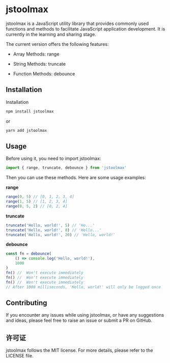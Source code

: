 # jstoolmax

jstoolmax is a JavaScript utility library that provides commonly used functions and methods to facilitate JavaScript application development. It is currently in the learning and sharing stage.

The current version offers the following features:

-   Array Methods: range

-   String Methods: truncate

-   Function Methods: debounce

## Installation

Installation

```bash
npm install jstoolmax
```

or

```bash
yarn add jstoolmax
```

## Usage

Before using it, you need to import jstoolmax:

```js
import { range, truncate, debounce } from 'jstoolmax'
```

Then you can use these methods. Here are some usage examples:

**range**

```js
range(0, 5) // [0, 1, 2, 3, 4]
range(1, 5) // [1, 2, 3, 4]
range(0, 5, 2) // [0, 2, 4]
```

**truncate**

```js
truncate('Hello, world!', 5) // 'He...'
truncate('Hello, world!', 8) // 'Hello...'
truncate('Hello, world!', 20) // 'Hello, world!'
```

**debounce**

```js
const fn = debounce(
    () => console.log('Hello, world!'),
    1000
)
fn() //  Won't execute immediately
fn() //  Won't execute immediately
fn() //  Won't execute immediately
// After 1000 milliseconds, 'Hello, world!' will only be logged once
```

## Contributing

If you encounter any issues while using jstoolmax, or have any suggestions and ideas, please feel free to raise an issue or submit a PR on GitHub.

## 许可证

jstoolmax follows the MIT license. For more details, please refer to the LICENSE file.
